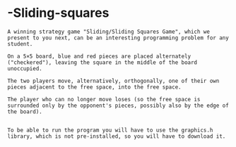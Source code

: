 # -Sliding-squares
    
    
    A winning strategy game "Sliding/Sliding Squares Game", which we present to you next, can be an interesting programming problem for any student. 
    
    On a 5×5 board, blue and red pieces are placed alternately ("checkered"), leaving the square in the middle of the board unoccupied.
    
    The two players move, alternatively, orthogonally, one of their own pieces adjacent to the free space, into the free space.
    
    The player who can no longer move loses (so the free space is surrounded only by the opponent's pieces, possibly also by the edge of the board).


    To be able to run the program you will have to use the graphics.h library, which is not pre-installed, so you will have to download it.
